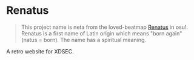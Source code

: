 # Renatus

> This project name is neta from the loved-beatmap [Renatus](https://osu.ppy.sh/beatmapsets/241526/) in osu!. Renatus is a first name of Latin origin which means "born again" (natus = born). The name has a spiritual meaning.

A retro website for XDSEC.


